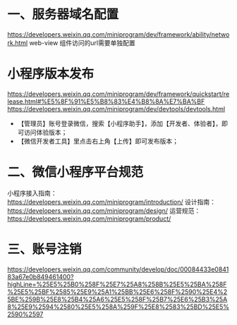 # 一、服务器域名配置
<https://developers.weixin.qq.com/miniprogram/dev/framework/ability/network.html>
web-view 组件访问的url需要单独配置

# 小程序版本发布
<https://developers.weixin.qq.com/miniprogram/dev/framework/quickstart/release.html#%E5%8F%91%E5%B8%83%E4%B8%8A%E7%BA%BF>
<https://developers.weixin.qq.com/miniprogram/dev/devtools/devtools.html>

* 【管理员】账号登录微信，搜索【小程序助手】，添加【开发者、体验者】，即可访问体验版本；
*  【微信开发者工具】里点击右上角【上传】即可发布版本；


# 二、微信小程序平台规范
小程序接入指南：<https://developers.weixin.qq.com/miniprogram/introduction/>
设计指南：<https://developers.weixin.qq.com/miniprogram/design/>
运营规范：<https://developers.weixin.qq.com/miniprogram/product/>

# 三、账号注销
<https://developers.weixin.qq.com/community/develop/doc/00084433e084183a67e0b849461400?highLine=%25E5%25B0%258F%25E7%25A8%258B%25E5%25BA%258F%25E5%25BF%2585%25E9%25A1%25BB%25E6%258F%2590%25E4%25BE%259B%25E8%25B4%25A6%25E5%258F%25B7%25E6%25B3%25A8%25E9%2594%2580%25E5%258A%259F%25E8%2583%25BD%25E5%2590%2597>

